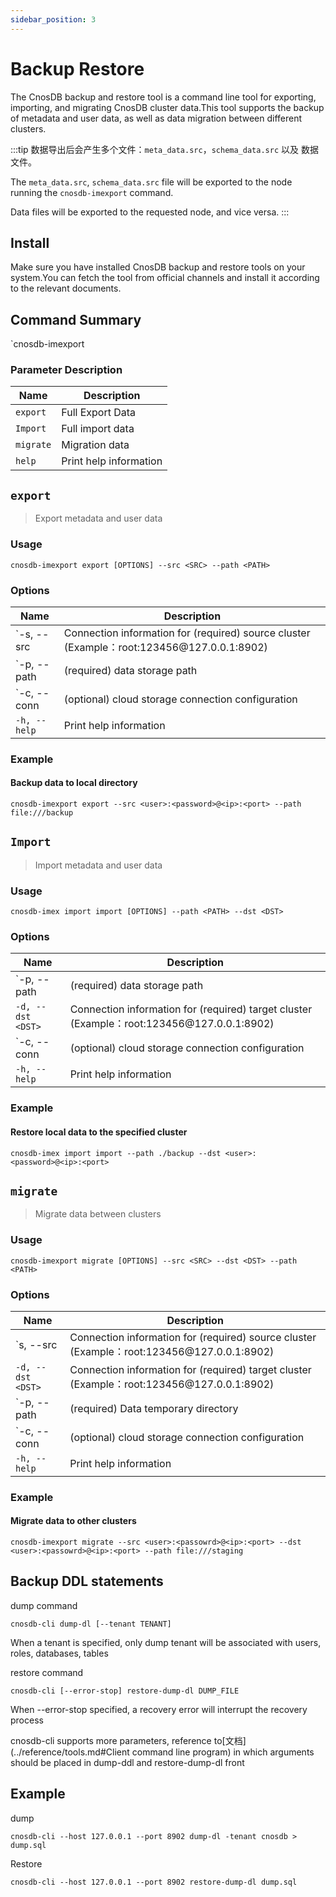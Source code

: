 ```yaml
---
sidebar_position: 3
---
```


# Backup Restore

The CnosDB backup and restore tool is a command line tool for exporting, importing, and migrating CnosDB cluster data.This tool supports the backup of metadata and user data, as well as data migration between different clusters.

:::tip
数据导出后会产生多个文件：`meta_data.src`，`schema_data.src` 以及 数据文件。

The `meta_data.src`, `schema_data.src` file will be exported to the node running the `cnosdb-imexport` command.

Data files will be exported to the requested node, and vice versa.
:::

## Install

Make sure you have installed CnosDB backup and restore tools on your system.You can fetch the tool from official channels and install it according to the relevant documents.

## Command Summary

\`cnosdb-imexport <COMMAND>

### Parameter Description

| Name      | Description            |
| --------- | ---------------------- |
| `export`  | Full Export Data       |
| `Import`  | Full import data       |
| `migrate` | Migration data         |
| `help`    | Print help information |

## `export`

> Export metadata and user data

### Usage

```shell
cnosdb-imexport export [OPTIONS] --src <SRC> --path <PATH>
```

### Options

| Name                | Description                                                                                                                      |
| ------------------- | -------------------------------------------------------------------------------------------------------------------------------- |
| \`-s, --src <SRC>   | Connection information for (required) source cluster (Example：root:123456\@127.0.0.1:8902) |
| \`-p, --path <PATH> | (required) data storage path                                                                                  |
| \`-c, --conn <CONN> | (optional) cloud storage connection configuration                                                             |
| `-h, --help`        | Print help information                                                                                                           |

### Example

#### Backup data to local directory

```shell
cnosdb-imexport export --src <user>:<password>@<ip>:<port> --path file:///backup
```

## `Import`

> Import metadata and user data

### Usage

```shell
cnosdb-imex import import [OPTIONS] --path <PATH> --dst <DST>
```

### Options

| Name                | Description                                                                                                                      |
| ------------------- | -------------------------------------------------------------------------------------------------------------------------------- |
| \`-p, --path <PATH> | (required) data storage path                                                                                  |
| `-d, --dst <DST>`   | Connection information for (required) target cluster (Example：root:123456\@127.0.0.1:8902) |
| \`-c, --conn <CONN> | (optional) cloud storage connection configuration                                                             |
| `-h, --help`        | Print help information                                                                                                           |

### Example

#### Restore local data to the specified cluster

```shell
cnosdb-imex import import --path ./backup --dst <user>:<password>@<ip>:<port>
```

####

## `migrate`

> Migrate data between clusters

### Usage

```shell
cnosdb-imexport migrate [OPTIONS] --src <SRC> --dst <DST> --path <PATH>
```

### Options

| Name                | Description                                                                                                                      |
| ------------------- | -------------------------------------------------------------------------------------------------------------------------------- |
| \`s, --src <SRC>    | Connection information for (required) source cluster (Example：root:123456\@127.0.0.1:8902) |
| `-d, --dst <DST>`   | Connection information for (required) target cluster (Example：root:123456\@127.0.0.1:8902) |
| \`-p, --path <PATH> | (required) Data temporary directory                                                                           |
| \`-c, --conn <CONN> | (optional) cloud storage connection configuration                                                             |
| `-h, --help`        | Print help information                                                                                                           |

### Example

#### Migrate data to other clusters

```shell
cnosdb-imexport migrate --src <user>:<passowrd>@<ip>:<port> --dst <user>:<passowrd>@<ip>:<port> --path file:///staging
```

## Backup DDL statements

dump command

```shell
cnosdb-cli dump-dl [--tenant TENANT]
```

When a tenant is specified, only dump tenant will be associated with users, roles, databases, tables

restore command

```shell
cnosdb-cli [--error-stop] restore-dump-dl DUMP_FILE
```

When --error-stop specified, a recovery error will interrupt the recovery process

cnosdb-cli supports more parameters, reference to[文档](../reference/tools.md#Client command line program) in which arguments should be placed in dump-ddl and
restore-dump-dl front

## Example

dump

```shell
cnosdb-cli --host 127.0.0.1 --port 8902 dump-dl -tenant cnosdb > dump.sql
```

Restore

```shell
cnosdb-cli --host 127.0.0.1 --port 8902 restore-dump-dl dump.sql
```
